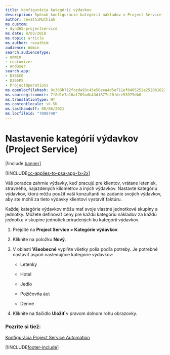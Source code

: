 ```yaml
---
title: konfigurácia kategórií výdavkov
description: Spôsob konfigurácie kategórií nákladov v Project Service
author: revathiMuthiah
ms.custom:
- dyn365-projectservice
ms.date: 8/03/2018
ms.topic: article
ms.author: revathim
audience: Admin
search.audienceType:
- admin
- customizer
- enduser
search.app:
- D365CE
- D365PS
- ProjectOperations
ms.openlocfilehash: 9c363b712fceda93c45e58eea4d5e711ef8405252e252061022590bdc506691c
ms.sourcegitcommit: 7f8d1e7a16af769adb43d1877c28fdce53975db8
ms.translationtype: HT
ms.contentlocale: sk-SK
ms.lasthandoff: 08/06/2021
ms.locfileid: "7008740"
---
```

# <a name="configure-expense-categories-project-service"></a>Nastavenie kategórií výdavkov (Project Service)

[!include [banner](../includes/psa-now-project-operations.md)]

[!INCLUDE[cc-applies-to-psa-app-1x-2x](../includes/cc-applies-to-psa-app-1x-2x.md)]

Váš poradca zahrnie výdavky, keď pracujú pre klientov, vrátane leteniek, stravného, najazdených kilometrov a iných výdavkov. Nastavte kategóriu výdavkov, ktorú môžu použiť vaši konzultanti na zadanie svojich výdavkov, aby ste mohli za tieto výdavky klientovi vystaviť faktúru.  
  
Každej kategórie výdavkov môžu mať svoje vlastné jednotkové skupiny a jednotky. Môžete definovať ceny pre každú kategóriu nákladov za každú jednotku v skupine jednotiek priradených ku kategórii výdavkov.  
  
1.  Prejdite na **Project Service > Kategórie výdavkov**.  
  
2.  Kliknite na položku **Nový**.  
  
3.  V oblasti **Všeobecné** vyplňte všetky polia podľa potreby. Je potrebné nastaviť aspoň nasledujúce kategórie výdavkov:  
  
    -   Letenky  
  
    -   Hotel  
  
    -   Jedlo  
  
    -   Požičovňa áut  
  
    -   Denne  
  
4.  Kliknite na tlačidlo **Uložiť** v pravom dolnom rohu obrazovky.  
  
### <a name="see-also"></a>Pozrite si tiež:  
 [Konfigurácia Project Service Automation](../psa/configure.md)


[!INCLUDE[footer-include](../includes/footer-banner.md)]